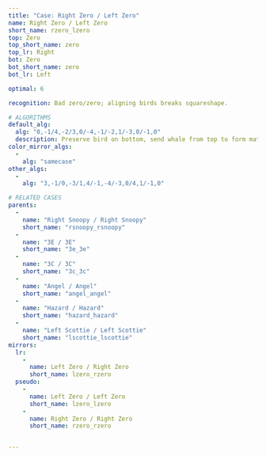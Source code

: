 ```yaml
---
title: "Case: Right Zero / Left Zero"
name: Right Zero / Left Zero
short_name: rzero_lzero
top: Zero
top_short_name: zero
top_lr: Right
bot: Zero
bot_short_name: zero
bot_lr: Left

optimal: 6

recognition: Bad zero/zero; aligning birds breaks squareshape.

# ALGORITHMS
default_alg:
  alg: "0,-1/4,-2/3,0/-4,-1/-2,1/-3,0/-1,0"
  description: Preserve bird on bottom, send whale from top to form matching snoopy/snoopy; doing CO into 3E/3E is also decent.
color_mirror_algs:
  -
    alg: "samecase"
other_algs:
  -
    alg: "3,-1/0,-3/1,4/-1,-4/-3,0/4,1/-1,0"

# RELATED CASES
parents:
  -
    name: "Right Snoopy / Right Snoopy"
    short_name: "rsnoopy_rsnoopy"
  -
    name: "3E / 3E"
    short_name: "3e_3e"
  -
    name: "3C / 3C"
    short_name: "3c_3c"
  -
    name: "Angel / Angel"
    short_name: "angel_angel"
  -
    name: "Hazard / Hazard"
    short_name: "hazard_hazard"
  -
    name: "Left Scottie / Left Scottie"
    short_name: "lscottie_lscottie"
mirrors:
  lr:
    -
      name: Left Zero / Right Zero
      short_name: lzero_rzero
  pseudo:
    -
      name: Left Zero / Left Zero
      short_name: lzero_lzero
    -
      name: Right Zero / Right Zero
      short_name: rzero_rzero


---
```


